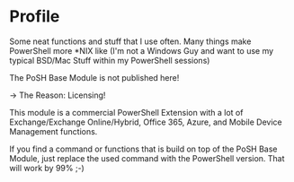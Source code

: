 # Profile
Some neat functions and stuff that I use often.
Many things make PowerShell more *NIX like (I'm not a Windows Guy and want to use my typical BSD/Mac Stuff within my PowerShell sessions)

The PoSH Base Module is not published here!

-> The Reason: Licensing!

This module is a commercial PowerShell Extension with a lot of Exchange/Exchange Online/Hybrid, Office 365, Azure, and Mobile Device Management functions.

If you find a command or functions that is build on top of the PoSH Base Module, just replace the used command with the PowerShell version. That will work by 99% ;-)
